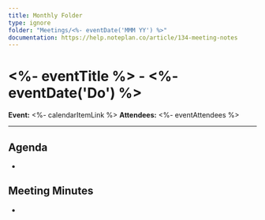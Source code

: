 ```yaml
---
title: Monthly Folder
type: ignore
folder: "Meetings/<%- eventDate('MMM YY') %>"
documentation: https://help.noteplan.co/article/134-meeting-notes
---
```

# <%- eventTitle %> - <%- eventDate('Do') %>
**Event:**  <%- calendarItemLink %>
**Attendees:** <%- eventAttendees %>

---

## Agenda
- 

## Meeting Minutes
- 
